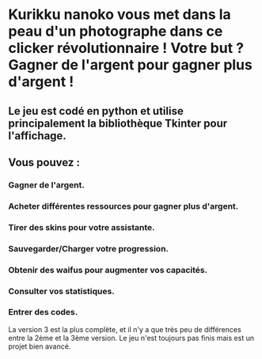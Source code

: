# Kurikku nanoko vous met dans la peau d'un photographe dans ce clicker révolutionnaire ! Votre but ? Gagner de l'argent pour gagner plus d'argent !
## Le jeu est codé en python et utilise principalement la bibliothèque Tkinter pour l'affichage.
## Vous pouvez :
### Gagner de l'argent.
### Acheter différentes ressources pour gagner plus d'argent.
### Tirer des skins pour votre assistante.
### Sauvegarder/Charger votre progression.
### Obtenir des waifus pour augmenter vos capacités.
### Consulter vos statistiques.
### Entrer des codes.

La version 3 est la plus complète, et il n'y a que très peu de différences entre la 2ème et la 3ème version.
Le jeu n'est toujours pas finis mais est un projet bien avancé.
